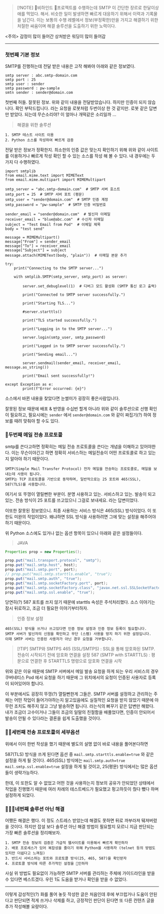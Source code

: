 > [!NOTE] 비하인드
> 프로젝트를 수행하는데 SMTP 이 간단한 장르로 한달이상 애를 먹었다. 해서. 비슷한 일이 발생하면 빠르게 대응하기 위해서 이력과 기록물을 남긴다. 
> 이는 보통의 수행 레벨에서 정보(부정확한)만을 가지고 해결하기 위한 처절한 싸움이며 해결 솔루션을 도출하기 위한 노력이다.

<주의> 감정이 많이 들어간 상처받은 워딩이 많이 들어감

___
### 첫번째 기본 정보

SMTP를 진행하는데 전달 받은 내용은 고작 해봐야 아래와 같은 정보였다.

```
smtp server : abc.smtp-domain.com
smtp port : 25
smtp user : sender
smtp password : pw-sample
smtn sender : sender@domain.com
```

첫번째 허들. 잘못된 정보.
위와 같이 내용을 전달받았습니다. 하지만 인증이 되지 않습니다. 확인 부탁드립니다.
라는 요청을 로봇처럼 두번이상 한 것 같지만. 로봇 같은 답변만 받았다. 되는데 무슨소리야?
이 얼마나 개떡같은 소리일까 ...

> 해결을 위한 솔루션

```
1. SMTP 테스트 사이트 이용
2. Python 소스를 작성하여 빠르게 검증
```

전달 받은 정보가 정확한지. 최소한의 인증 값은 맞는지 확인하기 위해 위와 같이 사이트를 이용하거나 빠르게 작성 확인 할 수 있는 소스를 작성 해 볼 수 있다. 내 경우에는 두가지 다 수행하였다. 

```
import smtplib
from email.mime.text import MIMEText
from email.mime.multipart import MIMEMultipart

smtp_server = "abc.smtp-domain.com"  # SMTP 서버 호스트
smtp_port = 25  # SMTP 서버 포트 (평문)
smtp_user = "sender@domain.com"  # SMTP 인증 계정
smtp_password = "pw-sample"  # SMTP 인증 비밀번호

sender_email = "sender@domain.com"  # 발신자 이메일
receiver_email = "blue@abc.com"  # 수신자 이메일
subject = "Test Email from Pod"  # 이메일 제목
body = "test send"

message = MIMEMultipart()
message["From"] = sender_email
message["To"] = receiver_email
message["Subject"] = subject
message.attach(MIMEText(body, "plain"))  # 이메일 본문 추가

try:
    print("Connecting to the SMTP server...")
    
    with smtplib.SMTP(smtp_server, smtp_port) as server:
    
        server.set_debuglevel(1)  # 디버그 모드 활성화 (SMTP 통신 로그 출력)

		print("Connected to SMTP server successfully.")
        
        print("Starting TLS...")
        
        #server.starttls()
        
        print("TLS started successfully.")
        
        print("Logging in to the SMTP server...")
        
        server.login(smtp_user, smtp_password)
        
        print("Logged in to SMTP server successfully.")
        
        print("Sending email...")
        
        server.sendmail(sender_email, receiver_email, message.as_string())
        
        print("Email sent successfully!")
        
except Exception as e:
        print(f"Error occurred: {e}")
```

소스에서 바뀐 내용을 찾았다면 눈썰미가 굉장히 좋은사람입니다.

잘못된 정보 때문에 배포 & 반영을 수십번 할게 아니라 위와 같이 솔루션으로 선행 확인이 필요하고,
필요시에는 `sender` 에서 `sender@domain.com` 와 같이 짜집기(?) 하여 정보를 때려 맞춰야 할 수도 있다.

### 두번째 메일 전송 프로토콜
smtp를 쓴다고하면 정확히는 메일 전송 프로토콜을 쓴다는 개념을 이해하고 있어야한다.
이는 무슨이야긴고 하면 정확히 서비스하는 메일전송이 어떤 프로토콜로 하고 있는지 알아야 하기 때문이다.

```
SMTP(Simple Mail Transfer Protocol) 전자 메일을 전송하는 프로토콜로, 메일을 보내는데 사용이 됩니다.
SMTP는 TCP 프로토콜을 기반으로 동작하며, 일반적으로는 25 포트와 465(SSL), 587(TLS)를 사용합니다.
```

여기서 또 뚜껑이 열릴뻔한 부분이. 분명 사용하고 있는. 서비스하고 있는. 발송이 되고 있는.
전송 방식이 25 포트를 쓰고있으니 그걸로 보내세요. 라는 답변이었다.

이또한 잘못된 정보였으니. 최종 사용하는 서비스 방식은 465(SSL) 방식이었다. 이 또한도 미완의 작업이었다.
왜냐하면 SSL 방식을 사용하려면 그에 맞는 설정을 해주어야 하기 때문이다.

위 Python 소스에도 있거나 없는 옵션 항목이 있으니 아래와 같은 설정들이다.

> JAVA

```java
Properties prop = new Properties();

prop.put("mail.transport.protocol", "smtp");
prop.put("mail.smtp.host", host);
prop.put("mail.smtp.port", port);
// prop.put("mail.smtp.starttls.enable", "true");
prop.put("mail.smtp.auth", "true");
prop.put("mail.smtp.socketFactory.port", port);
prop.put("mail.smtp.socketFactory.class", "javax.net.ssl.SSLSocketFactory");
prop.put("mail.smtp.ssl.enable", "true");
```

당연히(?) 587 포트를 쓰지 않기 때문에 starttls 속성은 주석처리했다.
소스 이야기는 잠시 뒤로하고, 조금 더 필요한 이야기부터하자.

> 인증 정보 설정

```
465(SSL) 방식을 쓰거나 쓰고있다면 인증 정보 설정과 인증 정보 등록이 필요합니다.
SMTP 서버가 발신자의 신원을 확인하고 무단 (스팸) 사용을 방지 하기 위한 설정입니다.
이때 SMTP 서버는 인증된 사용자가 아닌 경우 요청을 거부합니다.
```

> [!TIP] SMTP와 SMTPS
> 465 (SSL/SMTPS) : SSL을 통해 암호화된 SMTP. 전송이 시작되기 전에 암호화 연결을 설정
> 587 (SMTP with STARTTLS) : 평문으로 연결한 후 STARTTLS 명령으로 암호화 연결을 시작

위와 같은 이유 때문에 SMTP 서버에서 메일 발송 요청을 하게 되는 우리 서비스의 경우 쿠버네티스 Pod 에서 요청을 하기 때문에 그 위치에서의 요청이 인증된 사용자로 등록이 되어있어야 합니다.

이 부분에서도 굉장히 뚜껑(?) 열릴뻔한게 그들은. SMTP 서버를 설정하고 관리하는 주체는 어떤 작업이 들어가야하는지 알고있음에도 실질적인 요청을 받지 않았기 때문에 아무런 조치도 해주지 않고 그냥 발송하면 됩니다. 라는식의 뻐꾸기 같은 답변만 해왔다. 내가 조금더 고수이거나 그들이 조금의 일말의 친절함을 배풀었다면, 인증이 안되어서 발송이 안될 수 있다라는 결론을 쉽게 도출했을 것이다.  

### 세번째 전송 프로토콜의 세부옵션

위에서 이미 한번 작성을 했기 때문에 별도의 설명 없이 바로 내용을 풀어본다하면

587(TLS) 방식을 쓰게 된다면 옵션 중 `mail.smtp.starttls.enable=true` 와 같은 설정을 하게 될 것이다.
465(SSL) 방식에는 `mail.smtp.auth=true` `mail.smtp.ssl.enable=true` 설정을 하게 될 것이고,
25(평문) 방식에서는 많은 옵션들이 생략가능하다.

한데, 이 또한도 알 수 없었고 어떤 것을 사용하는지 정보의 공유가 안되었던 상태에서 작업을 진행했기 때문에 여러 차례의 테스트베드가 필요했고 펑고하듯이 줬다 뺐다 하며 설정하게 되었다.

### 네번째 솔루션 아닌 해결

어쨌든 해결은 했다. 이 정도 스트레스 받았는데 해결도 못하면 뒤로 까부라져 뒈져버렸을 것이다.
하지만 잡설 보다 솔루션 아닌 해결 방법이 필요할지 모르니 지금 판단되는 가장 빠른 솔루션을 정리해보자.

```
1. SMTP 전송 정보의 검증은 가급적 웹사이트를 이용해서 빠르게 확인하자
2. 배포 프로세스가 있어 복잡성을 줄이기 위해 Python을 사용하자 (telnet 등의 방법도 있지만 더쉽다고 느껴짐)
3. 반드시 서비스하는 포트와 프로토콜 방식(25, 465, 587)을 확인받자
4. 프로토콜 방식에 따른 추가적인 설정을 인하자
```

사실 위 방법도 필요없이 가능하면 SMTP 서버를 관리하는 주체에 가이드라인을 받을 수 있다면 베스트겠다.
우린 1도 도움을 받거나 확인을 받을 수 없었다.

___

이렇게 감성적인(?) 화를 풀어 놓듯 작성한 글은 처음인데 후에 부끄럽거나 도움이 안된다고 판단되면 적게 쓰거나 삭제를 하고, 긍정적인 판단이 된다면 또 다른 컨텐츠 글을 추가 작성해볼 요량이다.
